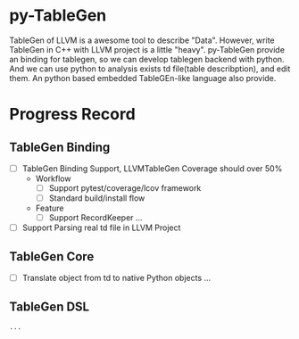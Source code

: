 # py-TableGen

TableGen of LLVM is a awesome tool to describe "Data".
However, write TableGen in C++ with LLVM project is a little "heavy".
py-TableGen provide an binding for tablegen, so we can develop tablegen backend with python.
And we can use python to analysis exists td file(table describption), and edit them.
An python based embedded TableGEn-like language also provide.

# Progress Record
## TableGen Binding
  - [ ] TableGen Binding Support, LLVMTableGen Coverage should over 50%
    - Workflow
      - [ ] Support pytest/coverage/lcov framework
      - [ ] Standard build/install flow
    - Feature
      - [ ] Support RecordKeeper
      ...
  - [ ] Support Parsing real td file in LLVM Project
## TableGen Core
  - [ ] Translate object from td to native Python objects
  ...

## TableGen DSL
    ...
